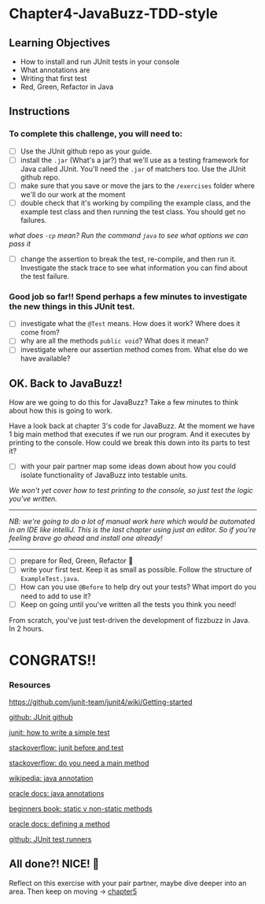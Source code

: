 # Chapter4-JavaBuzz-TDD-style

## Learning Objectives

- How to install and run JUnit tests in your console
- What annotations are
- Writing that first test
- Red, Green, Refactor in Java

## Instructions

### To complete this challenge, you will need to:
- [ ] Use the JUnit github repo as your guide.
- [ ] install the `.jar` (What's a jar?) that we'll use as a testing framework for Java called JUnit. You'll need the `.jar` of matchers too. Use the JUnit github repo.
- [ ] make sure that you save or move the jars to the `/exercises` folder where we'll do our work at the moment
- [ ] double check that it's working by compiling the example class, and the example test class and then running the test class. You should get no failures.

*what does `-cp` mean? Run the command `java` to see what options we can pass it*
- [ ] change the assertion to break the test, re-compile, and then run it. Investigate the stack trace to see what information you can find about the test failure.

### Good job so far!! Spend perhaps a few minutes to investigate the new things in this JUnit test.

- [ ] investigate what the `@Test` means. How does it work? Where does it come from?
- [ ] why are all the methods `public void`? What does it mean?
- [ ] investigate where our assertion method comes from. What else do we have available?

## OK. Back to JavaBuzz!

How are we going to do this for JavaBuzz? Take a few minutes to think about how this is going to work.

Have a look back at chapter 3's code for JavaBuzz. At the moment we have 1 big main method that executes if we run our program. And it executes by printing to the console. How could we break this down into its parts to test it?

- [ ] with your pair partner map some ideas down about how you could isolate functionality of JavaBuzz into testable units.

*We won't yet cover how to test printing to the console, so just test the logic you've written.*

---
*NB: we're going to do a lot of manual work here which would be automated in an IDE like intelliJ. This is the last chapter using just an editor. So if you're feeling brave go ahead and install one already!*

---
- [ ] prepare for Red, Green, Refactor :tada:
- [ ] write your first test. Keep it as small as possible. Follow the structure of `ExampleTest.java`.
- [ ] How can you use `@Before` to help dry out your tests? What import do you need to add to use it?
- [ ] Keep on going until you've written all the tests you think you need!

From scratch, you've just test-driven the development of fizzbuzz in Java. In 2 hours.

# CONGRATS!!

### Resources

https://github.com/junit-team/junit4/wiki/Getting-started

[github: JUnit github][1]

[junit: how to write a simple test][2]

[stackoverflow: junit before and test][3]

[stackoverflow: do you need a main method][4]

[wikipedia: java annotation][5]

[oracle docs: java annotations][6]

[beginners book: static v non-static methods][7]

[oracle docs: defining a method][8]

[github: JUnit test runners][9]


## All done?! NICE! :tada:
Reflect on this exercise with your pair partner, maybe dive deeper into an area. Then keep on moving -> [chapter5][0]

[0]: ../chapter5-SOMETHING/README.md
[1]: https://github.com/junit-team/junit4/wiki/Getting-started
[2]: http://junit.org/junit4/faq.html#atests_1
[3]: https://stackoverflow.com/questions/531371/junit-before-and-test
[4]:https://stackoverflow.com/questions/2896322/is-the-main-method-must-needed-in-a-java-program
[5]:https://en.wikipedia.org/wiki/Java_annotation
[6]: https://docs.oracle.com/javase/tutorial/java/annotations/
[7]:http://beginnersbook.com/2013/05/static-vs-non-static-methods/
[8]:https://docs.oracle.com/javase/tutorial/java/javaOO/methods.html
[9]: https://github.com/junit-team/junit4/wiki/Test-runners
